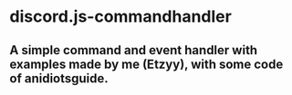 # discord.js-commandhandler
## A simple command and event handler with examples made by me (Etzyy), with some code of anidiotsguide.
